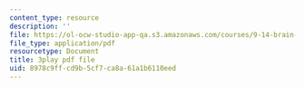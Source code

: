 ```yaml
---
content_type: resource
description: ''
file: https://ol-ocw-studio-app-qa.s3.amazonaws.com/courses/9-14-brain-structure-and-its-origins-spring-2014/8978c9ffcd9b5cf7ca8a61a1b6110eed_555121.pdf
file_type: application/pdf
resourcetype: Document
title: 3play pdf file
uid: 8978c9ff-cd9b-5cf7-ca8a-61a1b6110eed
---
```

